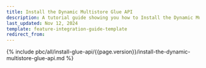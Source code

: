 ```yaml
---
title: Install the Dynamic Multistore Glue API
description: A tutorial guide showing you how to Install the Dynamic Multistore feature in to your Spryker project.
last_updated: Nov 12, 2024
template: feature-integration-guide-template
redirect_from:
---
```


{% include pbc/all/install-glue-api/{{page.version}}/install-the-dynamic-multistore-glue-api.md %} <!-- To edit, see /_includes/pbc/all/install-glue-api/202311.0/install-the-dynamic-multistore-glue-api.md -->
